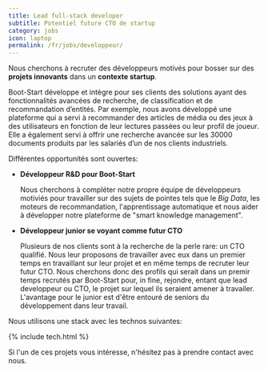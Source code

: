 ```yaml
---
title: Lead full-stack developer
subtitle: Potentiel future CTO de startup
category: jobs
icon: laptop
permalink: /fr/jobs/developpeur/
---
```

Nous cherchons à recruter des développeurs motivés pour bosser sur des **projets innovants** dans un **contexte startup**. 

Boot-Start développe et intègre pour ses clients des solutions ayant des fonctionnalités avancées de recherche, de classification et de recommandation d’entités. Par exemple, nous avons développé une plateforme qui a servi à recommander des articles de média ou des jeux à des utilisateurs en fonction de leur lectures passées ou leur profil de joueur. Elle a également servi à offrir une recherche avancée sur les 30000 documents produits par les salariés d’un de nos clients industriels.

Différentes opportunités sont ouvertes:

- **Développeur R&D pour Boot-Start**

  Nous cherchons à compléter notre propre équipe de développeurs motiviés pour travailler sur des sujets de pointes tels que le *Big Data*, les moteurs de recommandation, l'apprentissage automatique et nous aider à développer notre plateforme de "smart knowledge management".

- **Développeur junior se voyant comme futur CTO**

  Plusieurs de nos clients sont à la recherche de la perle rare: un CTO qualifié. Nous leur proposons de travailler avec eux dans un premier temps en travaillant sur leur projet et en même temps de recruter leur futur CTO. Nous cherchons donc des profils qui serait dans un premir temps recrutés par Boot-Start pour, in fine, rejondre, entant que lead developpeur ou CTO, le projet sur lequel ils seraient amener à travailer. L'avantage pour le junior est d'être entouré de seniors du développement dans leur travail.

Nous utilisons une stack avec les technos suivantes:

{% include tech.html %}

Si l'un de ces projets vous intéresse, n'hésitez pas à prendre contact avec nous.

